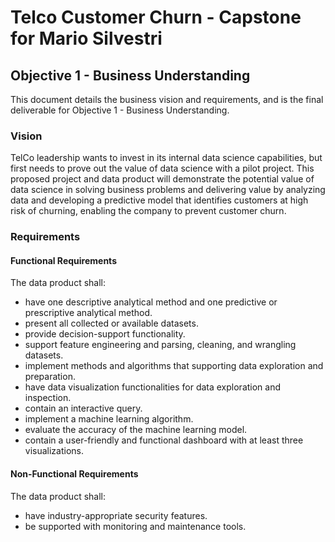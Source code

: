 # Telco Customer Churn - Capstone for Mario Silvestri

## Objective 1 - Business Understanding

This document details the business vision and requirements, and is the final deliverable for Objective 1 - Business Understanding.

### Vision

TelCo leadership wants to invest in its internal data science capabilities, but first needs to prove out the value of data science with a pilot project. This proposed project and data product will demonstrate the potential value of data science in solving business problems and delivering value by analyzing data and developing a predictive model that identifies customers at high risk of churning, enabling the company to prevent customer churn.

### Requirements

#### Functional Requirements

The data product shall:
* have one descriptive analytical method and one predictive or prescriptive analytical method.
* present all collected or available datasets.
* provide decision-support functionality.
* support feature engineering and parsing, cleaning, and wrangling datasets.
* implement methods and algorithms that supporting data exploration and preparation.
* have data visualization functionalities for data exploration and inspection.
* contain an interactive query.
* implement a machine learning algorithm.
* evaluate the accuracy of the machine learning model.
* contain a user-friendly and functional dashboard with at least three visualizations.

#### Non-Functional Requirements

The data product shall:
* have industry-appropriate security features.
* be supported with monitoring and maintenance tools.

